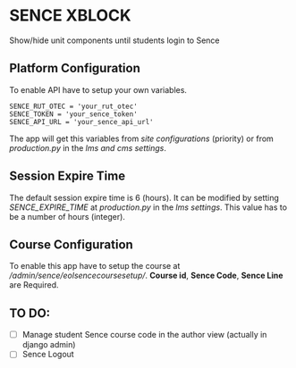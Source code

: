 # SENCE XBLOCK

Show/hide unit components until students login to Sence

## **Platform** Configuration

To enable API have to setup your own variables.

    SENCE_RUT_OTEC = 'your_rut_otec'
    SENCE_TOKEN = 'your_sence_token'
    SENCE_API_URL = 'your_sence_api_url'

The app will get this variables from *site configurations* (priority) or from *production.py* in the *lms and cms settings*.

## Session Expire Time

The default session expire time is 6 (hours). It can be modified by setting *SENCE_EXPIRE_TIME* at *production.py* in the *lms settings*. This value has to be a number of hours (integer).

## **Course** Configuration

To enable this app have to setup the course at */admin/sence/eolsencecoursesetup/*. **Course id**, **Sence Code**, **Sence Line** are Required.

## TO DO:

- [ ] Manage student Sence course code in the author view (actually in django admin)
- [ ] Sence Logout